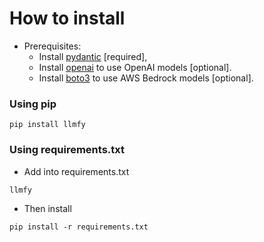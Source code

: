 # How to install

- Prerequisites:
  - Install [pydantic](https://pypi.org/project/pydantic) [required], 
  - Install [openai](https://pypi.org/project/openai) to use OpenAI models [optional].
  - Install [boto3](https://pypi.org/project/boto3/) to use AWS Bedrock models [optional].

### Using pip
```shell
pip install llmfy
```
### Using requirements.txt
- Add into requirements.txt
```shell
llmfy
```
- Then install
```shell
pip install -r requirements.txt
```
